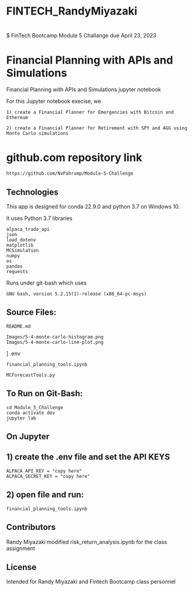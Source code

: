 # FINTECH_RandyMiyazaki
#
$ FinTech Bootcamp Module 5 Challange due April 23, 2023

# Financial Planning with APIs and Simulations

Financial Planning with APIs and Simulations jupyter notebook

For this Jupyter notebook execise, we

	1) create a Financial Planner for Emergencies with Bitcoin and Ethereum

	2) create a Financial Planner for Retirement with SPY and AGG using Monte Carlo simulations

# github.com repository link

	https://github.com/NvPahrump/Module-5-Challenge

## Technologies

This app is designed for conda 22.9.0 and python 3.7 on Windows 10.

It uses Python 3.7 libraries

	alpaca_trade_api
	json
	load_dotenv
    matplotlib
	MCSimulation
    numpy
	os
    pandas
	requests
    
Runs under git-bash which uses

    GNU bash, version 5.2.15(1)-release (x86_64-pc-msys)

## Source Files:

    README.md

	Images/5-4-monte-carlo-histogram.png
	Images/5-4-monte-carlo-line-plot.png
]
	.env

    financial_planning_tools.ipynb

	MCForecastTools.py

## To Run on Git-Bash:

    cd Module_5_Challenge
    conda activate dev
    jupyter lab
    
## On Jupyter

## 		1) create the .env file and set the API KEYS

	ALPACA_API_KEY = "copy here"
	ALPACA_SECRET_KEY = "copy here"

## 		2) open file and run:

    financial_planning_tools.ipynb

## Contributors

Randy Miyazaki modified risk_return_analysis.ipynb for the class assignment

## License

Intended for Randy Miyazaki and Fintech Bootcamp class personnel
